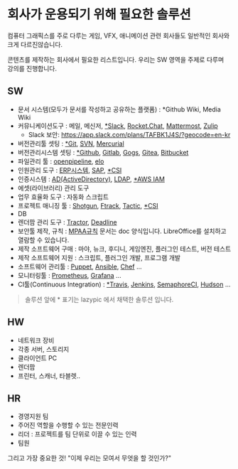 # 회사가 운용되기 위해 필요한 솔루션
컴퓨터 그래픽스를 주로 다루는 게임, VFX, 애니메이션 관련 회사들도 일반적인 회사와 크게 다르진않습니다.

콘텐츠를 제작하는 회사에서 필요한 리스트입니다. 우리는 SW 영역을  주제로 다루며 강의를 진행합니다.

## SW
- 문서 시스템(모두가 문서를 작성하고 공유하는 플랫폼) : *Github Wiki, Media Wiki
- 커뮤니케이션도구 : 메일, 메신저, [*Slack](https://slack.com), [Rocket.Chat](https://rocket.chat), [Mattermost](https://www.mattermost.org), [Zulip](https://zulip.com)
    - Slack 보안: https://app.slack.com/plans/TAFBK1J4S/?geocode=en-kr
- 버전관리툴 셋팅 : [*Git](https://git-scm.com), [SVN](https://subversion.apache.org), [Mercurial](https://www.mercurial-scm.org)
- 버전관리시스템 셋팅 : [*Github](https://github.com), [Gitlab](https://about.gitlab.com), [Gogs](https://gogs.io), [Gitea](https://gitea.io), [Bitbucket](https://bitbucket.org)
- 파일관리 툴 : [openpipeline](http://openpipeline.cc), [elo](https://github.com/studio2l/elo)
- 인원관리 도구 : [ERP시스템](erp.md), [SAP](https://www.sap.com/korea/index.html), [*CSI](https://github.com/digital-idea/csi3)
- 인증시스템 : [AD(ActiveDirectory)](https://ko.wikipedia.org/wiki/액티브_디렉터리), [LDAP](https://ko.wikipedia.org/wiki/LDAP), [*AWS IAM](https://aws.amazon.com/iam/)
- 에셋(라이브러리) 관리 도구
- 업무 효율화 도구 : 자동화 스크립트
- 프로젝트 매니징 툴 : [Shotgun](https://www.shotgunsoftware.com), [Ftrack](https://www.ftrack.com/en/), [Tactic](https://southpawtech.com/tactic/), [*CSI](https://github.com/digital-idea/csi3)
- DB
- 렌더팜 관리 도구 : [Tractor](https://renderman.pixar.com/tractor), [Deadline](https://www.thinkboxsoftware.com/deadline)
- 보안툴 제작, 규칙 : [MPAA규칙](https://www.mpaa.org/what-we-do/advancing-creativity/additional-resources/#content-protection-best-practices) 문서는 doc 양식입니다. LibreOffice를 설치하고 열람할 수 있습니다.
- 제작 소프트웨어 구매 : 마야, 뉴크, 후디니, 게임엔진, 플러그인 테스트, 버전 테스트
- 제작 소프트웨어 지원 : 스크립트, 플러그인 개발, 프로그램 개발
- 소프트웨어 관리툴 : [Puppet](https://puppet.com), [Ansible](https://www.ansible.com), [Chef](https://www.chef.io) ...
- 모니터링툴 : [Prometheus](https://prometheus.io), [Grafana](https://grafana.com) ...
- CI툴(Continuous Integration) : [*Travis](https://travis-ci.org), [Jenkins](https://jenkins.io), [SemaphoreCI](https://semaphoreci.com), [Hudson](http://hudson-ci.org) ...

> 솔루션 앞에 * 표기는 lazypic 에서 채택한 솔루션 입니다.

## HW
- 네트워크 장비
- 각종 서버, 스토리지
- 클라이언트 PC
- 렌더팜
- 프린터, 스캐너, 타블렛..

## HR
- 경영지원 팀
- 주어진 역할을 수행할 수 있는 전문인력
- 리더 : 프로젝트를 팀 단위로 이끌 수 있는 인력
- 팀원

그리고 가장 중요한 것! "이제 우리는 모여서 무엇을 할 것인가?"

